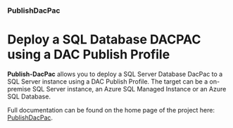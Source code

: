 ### PublishDacPac

# Deploy a SQL Database DACPAC using a DAC Publish Profile

**Publish-DacPac** allows you to deploy a SQL Server Database DacPac to a SQL Server instance using a DAC Publish Profile.  The target can be a on-premise SQL Server instance, an Azure SQL Managed Instance or an Azure SQL Database.

Full documentation can be found on the home page of the project here: [PublishDacPac](https://github.com/DrJohnT/PublishDacPac).
